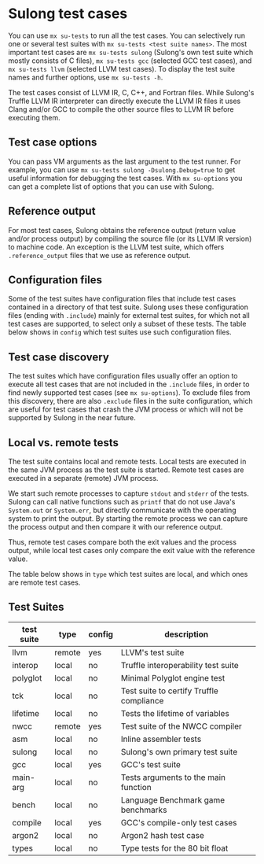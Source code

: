 # Sulong test cases

You can use `mx su-tests` to run all the test cases. You can selectively
run one or several test suites with `mx su-tests <test suite names>`.
The most important test cases are `mx su-tests sulong` (Sulong's own
test suite which mostly consists of C files), `mx su-tests gcc`
(selected GCC test cases), and `mx su-tests llvm` (selected LLVM test cases).
To display the test suite names and further options, use `mx su-tests -h`.

The test cases consist of LLVM IR, C, C++, and Fortran files. While
Sulong's Truffle LLVM IR interpreter can directly execute the LLVM IR
files it uses Clang and/or GCC to compile the other source files to LLVM IR
before executing them.

## Test case options

You can pass VM arguments as the last argument to the test runner. For
example, you can use `mx su-tests sulong -Dsulong.Debug=true` to get useful
information for debugging the test cases. With `mx su-options` you can
get a complete list of options that you can use with Sulong.

## Reference output

For most test cases, Sulong obtains the reference output (return value and/or
process output) by compiling the source file (or its LLVM IR version)
to machine code. An exception is the LLVM test suite, which offers
`.reference_output` files that we use as reference output.

## Configuration files

Some of the test suites have configuration files that include test cases
contained in a directory of that test suite. Sulong uses these configuration
files (ending with `.include`) mainly for external test suites, for which
not all test cases are supported, to select only a subset of these tests.
The table below shows in `config` which test suites use such configuration
files.

## Test case discovery

The test suites which have configuration files usually offer an option
to execute all test cases that are not included in the `.include` files,
in order to find newly supported test cases (see `mx su-options`). To
exclude files from this discovery, there are also `.exclude` files in
the suite configuration, which are useful for test cases that crash the
JVM process or which will not be supported by Sulong in the near future.

## Local vs. remote tests

The test suite contains local and remote tests. Local tests are executed
in the same JVM process as the test suite is started. Remote test cases
are executed in a separate (remote) JVM process.

We start such remote processes to capture `stdout` and `stderr` of the tests.
Sulong can call native functions such as `printf` that do not use Java's
`System.out` or `System.err`, but directly communicate with the operating
system to print the output. By starting the remote process we can capture
the process output and then compare it with our reference output.

Thus, remote test cases compare both the exit values and the process output,
while local test cases only compare the exit value with the reference value.

The table below shows in `type` which test suites are local, and which ones
are remote test cases.

## Test Suites

| test suite | type   | config | description                              |
|------------|--------|--------|------------------------------------------|
| llvm       | remote | yes    | LLVM's test suite                        |
| interop    | local  | no     | Truffle interoperability test suite      |
| polyglot   | local  | no     | Minimal Polyglot engine test             |
| tck        | local  | no     | Test suite to certify Truffle compliance |
| lifetime   | local  | no     | Tests the lifetime of variables          |
| nwcc       | remote | yes    | Test suite of the NWCC compiler          |
| asm        | local  | no     | Inline assembler tests                   |
| sulong     | local  | no     | Sulong's own primary test suite          |
| gcc        | local  | yes    | GCC's test suite                         |
| main-arg   | local  | no     | Tests arguments to the main function     |
| bench      | local  | no     | Language Benchmark game benchmarks       |
| compile    | local  | yes    | GCC's compile-only test cases            |
| argon2     | local  | no     | Argon2 hash test case                    |
| types      | local  | no     | Type tests for the 80 bit float          |
